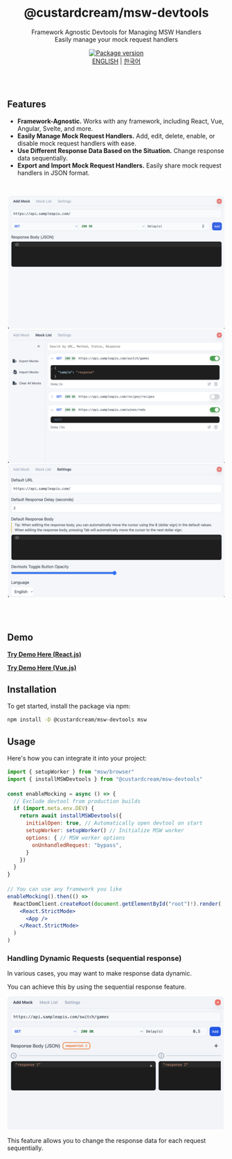 <h1 align="center">@custardcream/msw-devtools</h1>
<p align="center">
  <bold>Framework Agnostic Devtools for Managing MSW Handlers</bold>
  <br />
  <span>Easily manage your mock request handlers</span>
</p>

<p align="center">
  <a href="https://www.npmjs.com/package/@custardcream/msw-devtools" target="_blank"><img src="https://img.shields.io/npm/v/@custardcream/msw-devtools.svg?style=for-the-badge&label=Latest&color=black" alt="Package version" /></a>
  <br />
  <a href="#">ENGLISH</a> | <a href="./README/KO/README.ko.md">한국어</a>
</p>

<br />
<br />

## Features

- **Framework-Agnostic.** Works with any framework, including React, Vue, Angular, Svelte, and more.
- **Easily Manage Mock Request Handlers.** Add, edit, delete, enable, or disable mock request handlers with ease.
- **Use Different Response Data Based on the Situation.** Change response data sequentially.
- **Export and Import Mock Request Handlers.** Easily share mock request handlers in JSON format.

<br />

<p align="center">
  <img width="500" src="./README/EN/image1.png">
  <img width="500" src="./README/EN/image2.png">
  <img width="500" src="./README/EN/image3.png">
</p>

<br />
<br />

## Demo

**[Try Demo Here (React.js)](https://msw-devtools.vercel.app/)**

**[Try Demo Here (Vue.js)](https://msw-devtools-vue.vercel.app/)**

## Installation

To get started, install the package via npm:

```bash
npm install -D @custardcream/msw-devtools msw
```

## Usage

Here's how you can integrate it into your project:

```jsx
import { setupWorker } from "msw/browser"
import { installMSWDevtools } from "@custardcream/msw-devtools"

const enableMocking = async () => {
  // Exclude devtool from production builds
  if (import.meta.env.DEV) {
    return await installMSWDevtools({
      initialOpen: true, // Automatically open devtool on start
      setupWorker: setupWorker() // Initialize MSW worker
      options: { // MSW worker options
        onUnhandledRequest: "bypass",
      }
    })
  }
}

// You can use any framework you like
enableMocking().then(() =>
  ReactDomClient.createRoot(document.getElementById("root")!).render(
    <React.StrictMode>
      <App />
    </React.StrictMode>
  )
)
```

### Handling Dynamic Requests (sequential response)

In various cases, you may want to make response data dynamic.

You can achieve this by using the sequential response feature.

<img width="500" src="./README/EN/image4.png">

This feature allows you to change the response data for each request sequentially.
